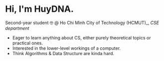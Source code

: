 # Hi, I'm HuyDNA. 
Second-year student 🤓 @ Ho Chi Minh City of Technology (HCMUT)_, _CSE department_

* Eager to learn anything about CS, either purely theoretical topics or practical ones.
* Interested in the lower-level workings of a computer.
* Think Algorithms & Data Structure are kinda hard. 

